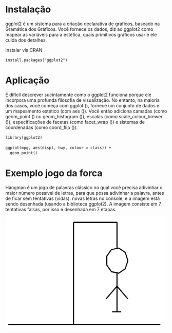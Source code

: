 # Instalação

ggplot2 é um sistema para a criação declarativa de gráficos, baseado na
Gramática dos Gráficos. Você fornece os dados, diz ao ggplot2 como
mapear as variáveis ​​para a estética, quais primitivos gráficos usar e
ele cuida dos detalhes.

Instalar via CRAN

    install.packages("ggplot2")

# Aplicação

É difícil descrever sucintamente como o ggplot2 funciona porque ele
incorpora uma profunda filosofia de visualização. No entanto, na maioria
dos casos, você começa com ggplot (), fornece um conjunto de dados e um
mapeamento estético (com aes ()). Você então adiciona camadas (como
geom\_point () ou geom\_histogram ()), escalas (como
scale\_colour\_brewer ()), especificações de facetas (como facet\_wrap
()) e sistemas de coordenadas (como coord\_flip ()).

    library(ggplot2)

    ggplot(mpg, aes(displ, hwy, colour = class)) + 
      geom_point()

# Exemplo jogo da forca

Hangman é um jogo de palavras clássico no qual você precisa adivinhar o
maior número possível de letras, para que possa adivinhar a palavra,
antes de ficar sem tentativas (vidas). novas letras no console, e a
imagem está sendo desenhada (usando a biblioteca ggplot2). A imagem
consiste em 7 tentativas falsas, por isso é desenhada em 7 etapas.

<img src="boneco.PNG" class="screenshot" width=800 />
